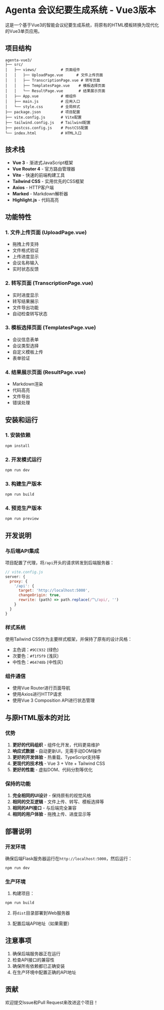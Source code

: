 # Agenta 会议纪要生成系统 - Vue3版本

这是一个基于Vue3的智能会议纪要生成系统，将原有的HTML模板转换为现代化的Vue3单页应用。

## 项目结构

```
agenta-vue3/
├── src/
│   ├── views/           # 页面组件
│   │   ├── UploadPage.vue      # 文件上传页面
│   │   ├── TranscriptionPage.vue # 转写页面
│   │   ├── TemplatesPage.vue    # 模板选择页面
│   │   └── ResultPage.vue       # 结果展示页面
│   ├── App.vue          # 根组件
│   ├── main.js          # 应用入口
│   └── style.css        # 全局样式
├── package.json         # 项目配置
├── vite.config.js       # Vite配置
├── tailwind.config.js   # Tailwind配置
├── postcss.config.js    # PostCSS配置
└── index.html           # HTML入口
```

## 技术栈

- **Vue 3** - 渐进式JavaScript框架
- **Vue Router 4** - 官方路由管理器
- **Vite** - 快速的前端构建工具
- **Tailwind CSS** - 实用优先的CSS框架
- **Axios** - HTTP客户端
- **Marked** - Markdown解析器
- **Highlight.js** - 代码高亮

## 功能特性

### 1. 文件上传页面 (UploadPage.vue)
- 拖拽上传支持
- 文件格式验证
- 上传进度显示
- 会议名称输入
- 实时状态反馈

### 2. 转写页面 (TranscriptionPage.vue)
- 实时进度显示
- 转写结果展示
- 文件导出功能
- 自动检查转写状态

### 3. 模板选择页面 (TemplatesPage.vue)
- 会议信息表单
- 会议类型选择
- 自定义模板上传
- 表单验证

### 4. 结果展示页面 (ResultPage.vue)
- Markdown渲染
- 代码高亮
- 文件导出
- 错误处理

## 安装和运行

### 1. 安装依赖
```bash
npm install
```

### 2. 开发模式运行
```bash
npm run dev
```

### 3. 构建生产版本
```bash
npm run build
```

### 4. 预览生产版本
```bash
npm run preview
```

## 开发说明

### 与后端API集成
项目配置了代理，将`/api`开头的请求转发到后端服务器：

```javascript
// vite.config.js
server: {
  proxy: {
    '/api': {
      target: 'http://localhost:5000',
      changeOrigin: true,
      rewrite: (path) => path.replace(/^\/api/, '')
    }
  }
}
```

### 样式系统
使用Tailwind CSS作为主要样式框架，并保持了原有的设计风格：

- 主色调：`#9CC932` (绿色)
- 次要色：`#f1f5f9` (浅灰)
- 中性色：`#64748b` (中性灰)

### 组件通信
- 使用Vue Router进行页面导航
- 使用Axios进行HTTP请求
- 使用Vue 3 Composition API进行状态管理

## 与原HTML版本的对比

### 优势
1. **更好的代码组织** - 组件化开发，代码更易维护
2. **响应式数据** - 自动更新UI，无需手动DOM操作
3. **更好的开发体验** - 热重载、TypeScript支持等
4. **更现代的技术栈** - Vue 3 + Vite + Tailwind CSS
5. **更好的性能** - 虚拟DOM、代码分割等优化

### 保持的功能
1. **完全相同的UI设计** - 保持原有的视觉风格
2. **相同的交互逻辑** - 文件上传、转写、模板选择等
3. **相同的API接口** - 与后端完全兼容
4. **相同的用户体验** - 拖拽上传、进度显示等

## 部署说明

### 开发环境
确保后端Flask服务器运行在`http://localhost:5000`，然后运行：
```bash
npm run dev
```

### 生产环境
1. 构建项目：
```bash
npm run build
```

2. 将`dist`目录部署到Web服务器

3. 配置后端API地址（如果需要）

## 注意事项

1. 确保后端服务器正在运行
2. 检查API接口的兼容性
3. 确保所有依赖都已正确安装
4. 在生产环境中配置正确的API地址

## 贡献

欢迎提交Issue和Pull Request来改进这个项目！ 